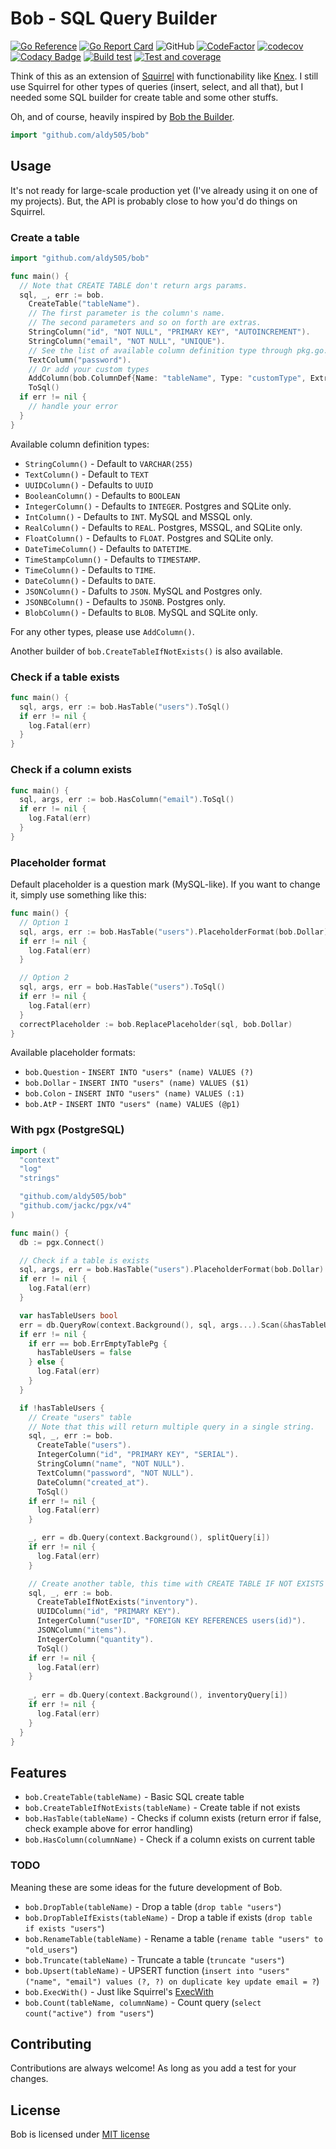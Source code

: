 # Bob - SQL Query Builder

[![Go Reference](https://pkg.go.dev/badge/github.com/aldy505/bob.svg)](https://pkg.go.dev/github.com/aldy505/bob) [![Go Report Card](https://goreportcard.com/badge/github.com/aldy505/bob)](https://goreportcard.com/report/github.com/aldy505/bob) ![GitHub](https://img.shields.io/github/license/aldy505/bob) [![CodeFactor](https://www.codefactor.io/repository/github/aldy505/bob/badge)](https://www.codefactor.io/repository/github/aldy505/bob) [![codecov](https://codecov.io/gh/aldy505/bob/branch/master/graph/badge.svg?token=Noeexg5xEJ)](https://codecov.io/gh/aldy505/bob) [![Codacy Badge](https://app.codacy.com/project/badge/Grade/9b78970127c74c1a923533e05f65848d)](https://www.codacy.com/gh/aldy505/bob/dashboard?utm_source=github.com&amp;utm_medium=referral&amp;utm_content=aldy505/bob&amp;utm_campaign=Badge_Grade) [![Build test](https://github.com/aldy505/bob/actions/workflows/build.yml/badge.svg)](https://github.com/aldy505/bob/actions/workflows/build.yml) [![Test and coverage](https://github.com/aldy505/bob/actions/workflows/coverage.yml/badge.svg)](https://github.com/aldy505/bob/actions/workflows/coverage.yml)

Think of this as an extension of [Squirrel](https://github.com/Masterminds/squirrel) with functionability like [Knex](https://knexjs.org/). I still use Squirrel for other types of queries (insert, select, and all that), but I needed some SQL builder for create table and some other stuffs.

Oh, and of course, heavily inspired by [Bob the Builder](https://en.wikipedia.org/wiki/Bob_the_Builder).

```go
import "github.com/aldy505/bob"
```

## Usage

It's not ready for large-scale production yet (I've already using it on one of my projects). But, the API is probably close to how you'd do things on Squirrel. 

### Create a table

```go
import "github.com/aldy505/bob"

func main() {
  // Note that CREATE TABLE don't return args params.
  sql, _, err := bob.
    CreateTable("tableName").
    // The first parameter is the column's name.
    // The second parameters and so on forth are extras.
    StringColumn("id", "NOT NULL", "PRIMARY KEY", "AUTOINCREMENT").
    StringColumn("email", "NOT NULL", "UNIQUE").
    // See the list of available column definition type through pkg.go.dev or scroll down below.
    TextColumn("password").
    // Or add your custom types
    AddColumn(bob.ColumnDef{Name: "tableName", Type: "customType", Extras: []string{"NOT NULL"}}).
    ToSql()
  if err != nil {
    // handle your error
  }
}
```

Available column definition types:
* `StringColumn()` - Default to `VARCHAR(255)`
* `TextColumn()` - Default to `TEXT`
* `UUIDColumn()` - Defaults to `UUID`
* `BooleanColumn()` - Defaults to `BOOLEAN`
* `IntegerColumn()` - Defaults to `INTEGER`. Postgres and SQLite only.
* `IntColumn()` - Defaults to `INT`. MySQL and MSSQL only.
* `RealColumn()` - Defaults to `REAL`. Postgres, MSSQL, and SQLite only.
* `FloatColumn()` - Defaults to `FLOAT`. Postgres and SQLite only.
* `DateTimeColumn()` - Defaults to `DATETIME`.
* `TimeStampColumn()` - Defaults to `TIMESTAMP`.
* `TimeColumn()` - Defaults to `TIME`.
* `DateColumn()` - Defaults to `DATE`.
* `JSONColumn()` - Dafults to `JSON`. MySQL and Postgres only.
* `JSONBColumn()` - Defaults to `JSONB`. Postgres only.
* `BlobColumn()` - Defaults to `BLOB`. MySQL and SQLite only.

For any other types, please use `AddColumn()`.

Another builder of `bob.CreateTableIfNotExists()` is also available.

### Check if a table exists

```go
func main() {
  sql, args, err := bob.HasTable("users").ToSql()
  if err != nil {
    log.Fatal(err)
  }
}
```

### Check if a column exists

```go
func main() {
  sql, args, err := bob.HasColumn("email").ToSql()
  if err != nil {
    log.Fatal(err)
  }
}
```

### Placeholder format

Default placeholder is a question mark (MySQL-like). If you want to change it, simply use something like this:

```go
func main() {
  // Option 1
  sql, args, err := bob.HasTable("users").PlaceholderFormat(bob.Dollar).ToSql()
  if err != nil {
    log.Fatal(err)
  }

  // Option 2
  sql, args, err = bob.HasTable("users").ToSql()
  if err != nil {
    log.Fatal(err)
  }
  correctPlaceholder := bob.ReplacePlaceholder(sql, bob.Dollar)
}
```

Available placeholder formats:
* `bob.Question` - `INSERT INTO "users" (name) VALUES (?)`
* `bob.Dollar` - `INSERT INTO "users" (name) VALUES ($1)`
* `bob.Colon` - `INSERT INTO "users" (name) VALUES (:1)`
* `bob.AtP` - `INSERT INTO "users" (name) VALUES (@p1)`

### With pgx (PostgreSQL)

```go
import (
  "context"
  "log"
  "strings"

  "github.com/aldy505/bob"
  "github.com/jackc/pgx/v4"
)

func main() {
  db := pgx.Connect()

  // Check if a table is exists
  sql, args, err = bob.HasTable("users").PlaceholderFormat(bob.Dollar).ToSql()
  if err != nil {
    log.Fatal(err)
  }

  var hasTableUsers bool
  err = db.QueryRow(context.Background(), sql, args...).Scan(&hasTableUsers)
  if err != nil {
    if err == bob.ErrEmptyTablePg {
      hasTableUsers = false
    } else {
      log.Fatal(err)
    }
  }

  if !hasTableUsers {
    // Create "users" table
    // Note that this will return multiple query in a single string.
    sql, _, err := bob.
      CreateTable("users").
      IntegerColumn("id", "PRIMARY KEY", "SERIAL").
      StringColumn("name", "NOT NULL").
      TextColumn("password", "NOT NULL").
      DateColumn("created_at").
      ToSql()
    if err != nil {
      log.Fatal(err)
    }

    _, err = db.Query(context.Background(), splitQuery[i])
    if err != nil {
      log.Fatal(err)
    }

    // Create another table, this time with CREATE TABLE IF NOT EXISTS
    sql, _, err := bob.
      CreateTableIfNotExists("inventory").
      UUIDColumn("id", "PRIMARY KEY").
      IntegerColumn("userID", "FOREIGN KEY REFERENCES users(id)").
      JSONColumn("items").
      IntegerColumn("quantity").
      ToSql()
    if err != nil {
      log.Fatal(err)
    }
    
    _, err = db.Query(context.Background(), inventoryQuery[i])
    if err != nil {
      log.Fatal(err)
    }
  }
}
```

## Features

* `bob.CreateTable(tableName)` - Basic SQL create table
* `bob.CreateTableIfNotExists(tableName)` - Create table if not exists
* `bob.HasTable(tableName)` - Checks if column exists (return error if false, check example above for error handling)
* `bob.HasColumn(columnName)` - Check if a column exists on current table

### TODO

Meaning these are some ideas for the future development of Bob.

* `bob.DropTable(tableName)` - Drop a table (`drop table "users"`)
* `bob.DropTableIfExists(tableName)` - Drop a table if exists (`drop table if exists "users"`)
* `bob.RenameTable(tableName)` - Rename a table (`rename table "users" to "old_users"`)
* `bob.Truncate(tableName)` - Truncate a table (`truncate "users"`)
* `bob.Upsert(tableName)` - UPSERT function (`insert into "users" ("name", "email") values (?, ?) on duplicate key update email = ?`)
* `bob.ExecWith()` - Just like Squirrel's [ExecWith](https://pkg.go.dev/github.com/Masterminds/squirrel?utm_source=godoc#ExecWith)
* `bob.Count(tableName, columnName)` - Count query (`select count("active") from "users"`)

## Contributing

Contributions are always welcome! As long as you add a test for your changes.

## License

Bob is licensed under [MIT license](./LICENSE)